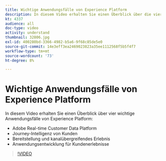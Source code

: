 ```yaml
---
title: Wichtige Anwendungsfälle von Experience Platform
description: In diesem Video erhalten Sie einen Überblick über die vier wichtigsten Anwendungsfälle von Adobe Experience Platform&amp, mdash, Echtzeit-Kundendatenplattform, Customer Journey Intelligence, Bereitstellung und kanalübergreifendes Erlebnis sowie die Entwicklung von Kundenerlebnissen.
kt: 4337
audience: all
doc-type: video
activity: understand
thumbnail: 32806.jpg
exl-id: 400280bd-3366-4982-b5a6-9f68c85de5e0
source-git-commit: 14e3eff3ea2469023823a35ee1112568f5b5f4f7
workflow-type: tm+mt
source-wordcount: '73'
ht-degree: 8%

---
```


# Wichtige Anwendungsfälle von Experience Platform

In diesem Video erhalten Sie einen Überblick über vier wichtige Anwendungsfälle von Experience Platform:

* Adobe Real-time Customer Data Platform
* Journey-Intelligenz von Kunden
* Bereitstellung und kanalübergreifendes Erlebnis
* Anwendungsentwicklung für Kundenerlebnisse

>[!VIDEO](https://video.tv.adobe.com/v/32806?quality=12&learn=on)
